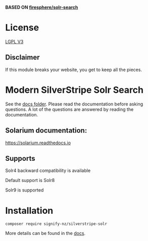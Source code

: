 **BASED ON [firesphere/solr-search](https://codeberg.org/Firesphere/silverstripe-solr)**

# License

[LGPL V3](LICENSE.md)

## Disclaimer

If this module breaks your website, you get to keep all the pieces.

# Modern SilverStripe Solr Search

See the [docs folder](docs/index.md). Please read the documentation before asking questions.
A lot of the questions are answered by reading the documentation.

## Solarium documentation:

https://solarium.readthedocs.io

## Supports

Solr4 backward compatibility is available

Default support is Solr8

Solr9 is supported

# Installation

`composer require signify-nz/silverstripe-solr`

More details can be found in the [docs](docs/01-Installation.md).
